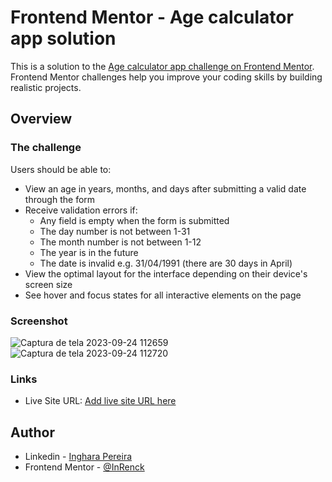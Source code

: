 # Frontend Mentor - Age calculator app solution

This is a solution to the [Age calculator app challenge on Frontend Mentor](https://www.frontendmentor.io/challenges/age-calculator-app-dF9DFFpj-Q). Frontend Mentor challenges help you improve your coding skills by building realistic projects. 


## Overview

### The challenge

Users should be able to:

- View an age in years, months, and days after submitting a valid date through the form
- Receive validation errors if:
  - Any field is empty when the form is submitted
  - The day number is not between 1-31
  - The month number is not between 1-12
  - The year is in the future
  - The date is invalid e.g. 31/04/1991 (there are 30 days in April)
- View the optimal layout for the interface depending on their device's screen size
- See hover and focus states for all interactive elements on the page

### Screenshot

![Captura de tela 2023-09-24 112659](https://github.com/InRenck/Age-calculator-app/assets/133249054/6b87d609-8a6d-42c4-ac71-03de21ec1649)
![Captura de tela 2023-09-24 112720](https://github.com/InRenck/Age-calculator-app/assets/133249054/292b651b-fbcc-4bbd-bf30-b7679113723c)

### Links

- Live Site URL: [Add live site URL here](https://your-live-site-url.com)

## Author

- Linkedin - [Inghara Pereira](https://www.linkedin.com/in/inghara-renck/)
- Frontend Mentor - [@InRenck](https://www.frontendmentor.io/profile/InRenck)
